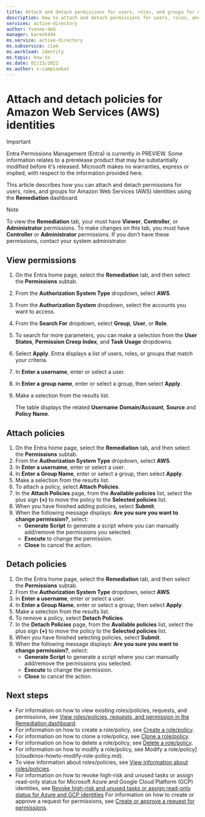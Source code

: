 ```yaml
---
title: Attach and detach permissions for users, roles, and groups for Amazon Web Services (AWS) identities in the Remediation dashboard in Entra Permissions Management
description: How to attach and detach permissions for users, roles, and groups for Amazon Web Services (AWS) identities in the Remediation dashboard in Entra Permissions Management.
services: active-directory
author: Yvonne-deQ
manager: karenh444
ms.service: active-directory
ms.subservice: ciem
ms.workload: identity
ms.topic: how-to
ms.date: 02/23/2022
ms.author: v-campisekat
---
```


# Attach and detach policies for Amazon Web Services (AWS) identities 


> [!IMPORTANT]
> Entra Permissions Management (Entra) is currently in PREVIEW.
> Some information relates to a prerelease product that may be substantially modified before it's released. Microsoft makes no warranties, express or implied, with respect to the information provided here.

This article describes how you can attach and detach permissions for users, roles, and groups for Amazon Web Services (AWS) identities using the **Remediation** dashboard.

> [!NOTE]
> To view the **Remediation** tab, your must have **Viewer**, **Controller**, or **Administrator** permissions. To make changes on this tab, you must have **Controller** or **Administrator** permissions. If you don’t have these permissions, contact your system administrator.

## View permissions

1. On the Entra home page, select the **Remediation** tab, and then select the **Permissions** subtab.
1. From the **Authorization System Type** dropdown, select **AWS**.
1. From the **Authorization System** dropdown, select the accounts you want to access.
1. From the **Search For** dropdown, select **Group**, **User**, or **Role**.
1. To search for more parameters, you can make a selection from the **User States**, **Permission Creep Index**, and **Task Usage** dropdowns.
1. Select **Apply**.
    Entra displays a list of users, roles, or groups that match your criteria.
1. In **Enter a username**, enter or select a user.
1. In **Enter a group name**, enter or select a group, then select **Apply**.
1. Make a selection from the results list.

    The table displays the related **Username** **Domain/Account**, **Source** and **Policy Name**.


## Attach policies

1. On the Entra home page, select the **Remediation** tab, and then select the **Permissions** subtab.
1. From the **Authorization System Type** dropdown, select **AWS**.
1. In **Enter a username**, enter or select a user.
1. In **Enter a Group Name**, enter or select a group, then select **Apply**.
1. Make a selection from the results list.
1. To attach a policy, select **Attach Policies**.
1. In the **Attach Policies** page, from the **Available policies** list, select the plus sign **(+)** to move the policy to the **Selected policies** list. 
1. When you have finished adding policies, select **Submit**.
1. When the following message displays: **Are you sure you want to change permission?**, select: 
    - **Generate Script** to generate a script where you can manually add/remove the permissions you selected.
    - **Execute** to change the permission.
    - **Close** to cancel the action.

## Detach policies

1. On the Entra home page, select the **Remediation** tab, and then select the **Permissions** subtab.
1. From the **Authorization System Type** dropdown, select **AWS**.
1. In **Enter a username**, enter or select a user.
1. In **Enter a Group Name**, enter or select a group, then select **Apply**.
1. Make a selection from the results list.
1. To remove a policy, select **Detach Policies**.
1. In the **Detach Policies** page, from the **Available policies** list, select the plus sign **(+)** to move the policy to the **Selected policies** list. 
1. When you have finished selecting policies, select **Submit**.
1. When the following message displays: **Are you sure you want to change permission?**, select: 
    - **Generate Script** to generate a script where you can manually add/remove the permissions you selected.
    - **Execute** to change the permission.
    - **Close** to cancel the action.

## Next steps


- For information on how to view existing roles/policies, requests, and permissions, see [View roles/policies, requests, and permission in the Remediation dashboard](cloudknox-ui-remediation.md).
- For information on how to create a role/policy, see [Create a role/policy](cloudknox-howto-create-role-policy.md).
- For information on how to clone a role/policy, see [Clone a role/policy](cloudknox-howto-clone-role-policy.md).
- For information on how to delete a role/policy, see [Delete a role/policy](cloudknox-howto-delete-role-policy.md).
- For information on how to modify a role/policy, see Modify a role/policy](cloudknox-howto-modify-role-policy.md).
- To view information about roles/policies, see [View information about roles/policies](cloudknox-howto-view-role-policy.md).
- For information on how to revoke high-risk and unused tasks or assign read-only status for Microsoft Azure and Google Cloud Platform (GCP) identities, see [Revoke high-risk and unused tasks or assign read-only status for Azure and GCP identities](cloudknox-howto-revoke-task-readonly-status.md)
For information on how to create or approve a request for permissions, see [Create or approve a request for permissions](cloudknox-howto-create-approve-privilege-request.md).

